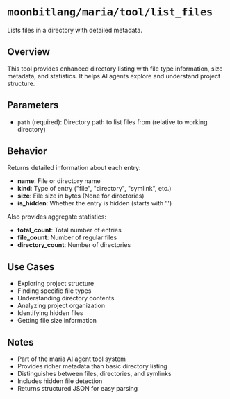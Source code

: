 # `moonbitlang/maria/tool/list_files`

Lists files in a directory with detailed metadata.

## Overview

This tool provides enhanced directory listing with file type information, size metadata, and statistics. It helps AI agents explore and understand project structure.

## Parameters

- `path` (required): Directory path to list files from (relative to working directory)

## Behavior

Returns detailed information about each entry:
- **name**: File or directory name
- **kind**: Type of entry ("file", "directory", "symlink", etc.)
- **size**: File size in bytes (None for directories)
- **is_hidden**: Whether the entry is hidden (starts with '.')

Also provides aggregate statistics:
- **total_count**: Total number of entries
- **file_count**: Number of regular files
- **directory_count**: Number of directories

## Use Cases

- Exploring project structure
- Finding specific file types
- Understanding directory contents
- Analyzing project organization
- Identifying hidden files
- Getting file size information

## Notes

- Part of the maria AI agent tool system
- Provides richer metadata than basic directory listing
- Distinguishes between files, directories, and symlinks
- Includes hidden file detection
- Returns structured JSON for easy parsing
